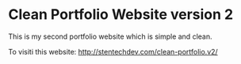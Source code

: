 # Clean Portfolio Website version 2
This is my second portfolio website which is simple and clean.

To visiti this website: http://stentechdev.com/clean-portfolio.v2/
